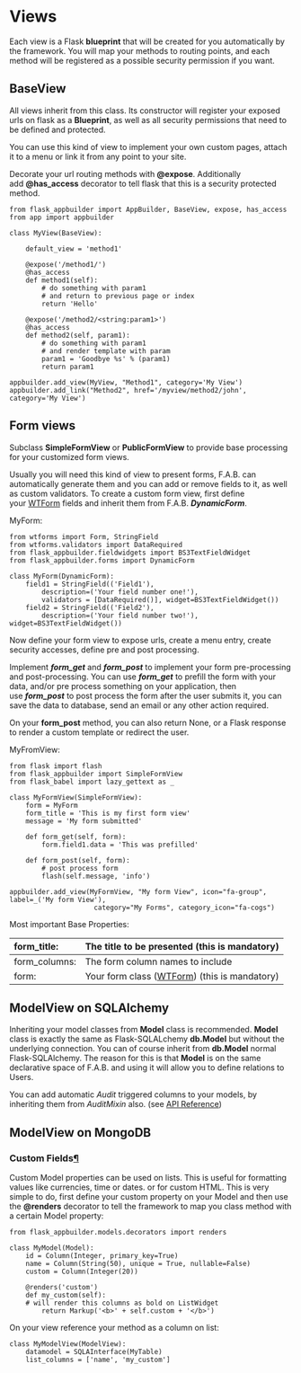 # Views

Each view is a Flask **blueprint** that will be created for you automatically by the framework. You will map your methods to routing points, and each method will be registered as a possible security permission if you want. 

## BaseView

All views inherit from this class. Its constructor will register your exposed urls on flask as a **Blueprint**, as well as all security permissions that need to be defined and protected.

You can use this kind of view to implement your own custom pages, attach it to a menu or link it from any point to your site.

Decorate your url routing methods with **@expose**. Additionally add **@has_access** decorator to tell flask that this is a security protected method.

```
from flask_appbuilder import AppBuilder, BaseView, expose, has_access
from app import appbuilder

class MyView(BaseView):

    default_view = 'method1'

    @expose('/method1/')
    @has_access
    def method1(self):
        # do something with param1
        # and return to previous page or index
        return 'Hello'

    @expose('/method2/<string:param1>')
    @has_access
    def method2(self, param1):
        # do something with param1
        # and render template with param
        param1 = 'Goodbye %s' % (param1)
        return param1

appbuilder.add_view(MyView, "Method1", category='My View')
appbuilder.add_link("Method2", href='/myview/method2/john', category='My View')
```

## Form views

Subclass **SimpleFormView** or **PublicFormView** to provide base processing for your customized form views.

Usually you will need this kind of view to present forms,  F.A.B. can automatically generate them and you can add or remove fields to it, as well as custom validators. To create a custom form view, first define your [WTForm](https://wtforms.readthedocs.org/en/latest/) fields and inherit them from F.A.B. **_DynamicForm_**.

MyForm:

```
from wtforms import Form, StringField
from wtforms.validators import DataRequired
from flask_appbuilder.fieldwidgets import BS3TextFieldWidget
from flask_appbuilder.forms import DynamicForm

class MyForm(DynamicForm):
    field1 = StringField(('Field1'),
        description=('Your field number one!'),
        validators = [DataRequired()], widget=BS3TextFieldWidget())
    field2 = StringField(('Field2'),
        description=('Your field number two!'), widget=BS3TextFieldWidget())
```

Now define your form view to expose urls, create a menu entry, create security accesses, define pre and post processing.

Implement **_form_get_** and **_form_post_** to implement your form pre-processing and post-processing. You can use **_form_get_** to prefill the form with your data, and/or pre process something on your application, then use **_form_post_** to post process the form after the user submits it, you can save the data to database, send an email or any other action required.

On your **form_post** method, you can also return None, or a Flask response to render a custom template or redirect the user.

MyFromView:

```
from flask import flash
from flask_appbuilder import SimpleFormView
from flask_babel import lazy_gettext as _

class MyFormView(SimpleFormView):
    form = MyForm
    form_title = 'This is my first form view'
    message = 'My form submitted'

    def form_get(self, form):
        form.field1.data = 'This was prefilled'

    def form_post(self, form):
        # post process form
        flash(self.message, 'info')

appbuilder.add_view(MyFormView, "My form View", icon="fa-group", label=_('My form View'),
                     category="My Forms", category_icon="fa-cogs")
```

Most important Base Properties:

| form_title:   | The title to be presented (this is mandatory)                                              |
|:------------- |:------------------------------------------------------------------------------------------ |
| form_columns: | The form column names to include                                                           |
| form:         | Your form class ([WTForm](https://wtforms.readthedocs.org/en/latest/)) (this is mandatory) |

## ModelView on SQLAlchemy

Inheriting your model classes from **Model** class is recommended. **Model** class is exactly the same as Flask-SQLALchemy **db.Model** but without the underlying connection. You can of course inherit from **db.Model** normal Flask-SQLAlchemy. The reason for this is that **Model** is on the same declarative space of F.A.B. and using it will allow you to define relations to Users.

You can add automatic _Audit_ triggered columns to your models, by inheriting them from _AuditMixin_ also. (see [API Reference](https://flask-appbuilder.readthedocs.io/en/latest/api.html))


## ModelView on MongoDB


### Custom Fields[¶](https://flask-appbuilder.readthedocs.io/en/latest/advanced.html#custom-fields "Link to this heading")

Custom Model properties can be used on lists. This is useful for formatting values like currencies, time or dates. or for custom HTML. This is very simple to do, first define your custom property on your Model and then use the **@renders** decorator to tell the framework to map you class method with a certain Model property:
```
from flask_appbuilder.models.decorators import renders

class MyModel(Model):
    id = Column(Integer, primary_key=True)
    name = Column(String(50), unique = True, nullable=False)
    custom = Column(Integer(20))

    @renders('custom')
    def my_custom(self):
    # will render this columns as bold on ListWidget
        return Markup('<b>' + self.custom + '</b>')

```

On your view reference your method as a column on list:
```
class MyModelView(ModelView):
    datamodel = SQLAInterface(MyTable)
    list_columns = ['name', 'my_custom']
```
